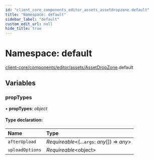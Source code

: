```yaml
---
id: "client_core_components_editor_assets_assetdropzone.default"
title: "Namespace: default"
sidebar_label: "default"
custom_edit_url: null
hide_title: true
---
```


# Namespace: default

[client-core/components/editor/assets/AssetDropZone](client_core_components_editor_assets_assetdropzone.md).default

## Variables

### propTypes

• **propTypes**: *object*

#### Type declaration:

Name | Type |
:------ | :------ |
`afterUpload` | *Requireable*<(...`args`: *any*[]) => *any*\> |
`uploadOptions` | *Requireable*<object\> |
